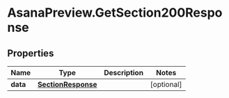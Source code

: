 # AsanaPreview.GetSection200Response

## Properties

Name | Type | Description | Notes
------------ | ------------- | ------------- | -------------
**data** | [**SectionResponse**](SectionResponse.md) |  | [optional] 


